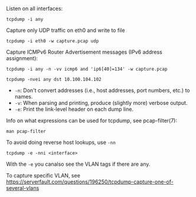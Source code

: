 Listen on all interfaces:

```
tcpdump -i any
```

Capture only UDP traffic on eth0 and write to file
```
tcpdump -i eth0 -w capture.pcap udp
```

Capture ICMPv6 Router Advertisement messages (IPv6 address assignment):

```
tcpdump -i any -n -vv icmp6 and 'ip6[40]=134' -w capture.pcap
```

```
tcpdump -nvei any dst 10.100.104.102
```
* `-n`: Don't  convert  addresses  (i.e.,  host addresses, port numbers, etc.) to names.
* `-v`: When parsing and printing, produce (slightly more) verbose output.
* `-e`: Print  the  link-level  header  on  each dump line.

Info on what expressions can be used for tcpdump, see pcap-filter(7):
```
man pcap-filter
```

To avoid doing reverse host lookups, use `-nn`
```
tcpdump -e -nni <interface>
```
With the `-e` you canalso see the VLAN tags if there are any.

To capture specific VLAN, see https://serverfault.com/questions/196250/tcpdump-capture-one-of-several-vlans

